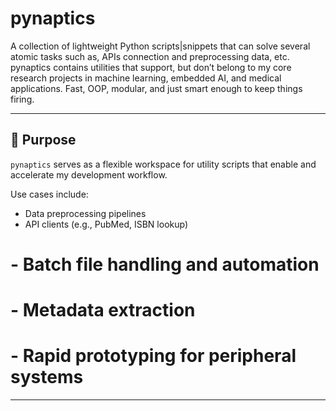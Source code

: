 # pynaptics
A collection of lightweight Python scripts|snippets that can solve several atomic tasks such as, APIs connection and preprocessing data, etc. pynaptics contains utilities that support, but don’t belong to my core research projects in machine learning, embedded AI, and medical applications. Fast, OOP, modular, and just smart enough to keep things firing.

---

## 🧠 Purpose

`pynaptics` serves as a flexible workspace for utility scripts that enable and accelerate my development workflow.  

Use cases include:

- Data preprocessing pipelines
- API clients (e.g., PubMed, ISBN lookup)

# - Batch file handling and automation

# - Metadata extraction

# - Rapid prototyping for peripheral systems

---

